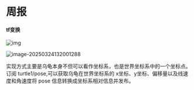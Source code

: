 # 周报

#### tf变换

![img](http://www.autolabor.com.cn/book/ROSTutorials/assets/%E5%9D%90%E6%A0%87%E5%8F%98%E6%8D%A2_%E5%8A%A8%E6%80%81.gif)

![image-20250324132001288](C:\Users\admin\AppData\Roaming\Typora\typora-user-images\image-20250324132001288.png)

  实现方式主要是乌龟本身不但可以看作坐标系，也是世界坐标系中的一个坐标点。订阅 turtle1/pose,可以获取乌龟在世界坐标系的 x坐标、y坐标、偏移量以及线速度和角速度将 pose 信息转换成坐标系相对信息并发布。
